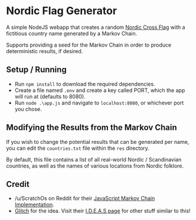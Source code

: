 # Nordic Flag Generator
A simple NodeJS webapp that creates a random [Nordic Cross Flag](https://en.wikipedia.org/wiki/Nordic_cross_flag) with a fictitious country name generated by a Markov Chain.

Supports providing a seed for the Markov Chain in order to produce deterministic results, if desired.

## Setup / Running
- Run `npm install` to download the required dependencies.
- Create a file named `.env` and create a key called PORT, which the app will run at (defaults to 8080).
- Run `node .\app.js` and navigate to `localhost:8080`, or whichever port you chose.

## Modifying the Results from the  Markov Chain
If you wish to change the potential results that can be generated per name, you can edit the `countries.txt` file within the `res` directory. 

By default, this file contains a list of all real-world Nordic / Scandinavian countries, as well as the names of various locations from Nordic folklore. 

## Credit
- /u/ScratchOs on Reddit for their [JavaScript Markov Chain Implementation](https://www.reddit.com/r/proceduralgeneration/comments/7ulmts/small_markov_chain_to_generate_country_names_in/).
- [Glitch](https://github.com/glitchybunny) for the idea. Visit their [I.D.E.A.S page](https://rtay.io/ideas) for other stuff similar to this!
